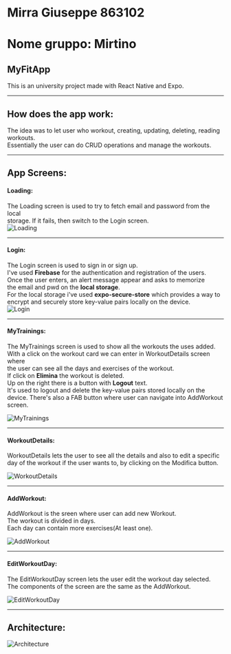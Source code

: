 # Mirra Giuseppe 863102
# Nome gruppo: Mirtino

## MyFitApp
This is an university project made with React Native and Expo.  

---
## How does the app work:
The idea was to let user who workout, creating, updating, deleting, reading workouts.  
Essentially the user can do CRUD operations and manage the workouts.

---
## App Screens:
#### Loading:
The Loading screen is used to try to fetch email and password from the local  
storage. If it fails, then switch to the Login screen.  
![Loading](./screenshots/Loading.jpg)

---
#### Login:
The Login screen is used to sign in or sign up.  
I've used **Firebase** for the authentication and registration of the users.  
Once the user enters, an alert message appear and asks to memorize  
the email and pwd on the **local storage**.  
For the local storage i've used **expo-secure-store** which provides a way to  
encrypt and securely store key-value pairs locally on the device.  
![Login](./screenshots/Login.jpg)

---
#### MyTrainings:
The MyTrainings screen is used to show all the workouts the uses added.  
With a click on the workout card we can enter in WorkoutDetails screen where  
the user can see all the days and exercises of the workout.  
If click on **Elimina** the workout is deleted.  
Up on the right there is a button with **Logout** text.  
It's used to logout and delete the key-value pairs stored locally on the device.
There's also a FAB button where user can navigate into AddWorkout screen.

![MyTrainings](./screenshots/MyTrainings.jpg)

---
#### WorkoutDetails:
WorkoutDetails lets the user to see all the details and also to edit a specific   
day of the workout if the user wants to, by clicking on the Modifica button.

![WorkoutDetails](./screenshots/WorkoutDetails.jpg)

----
#### AddWorkout:
AddWorkout is the sreen where user can add new Workout.  
The workout is divided in days.  
Each day can contain more exercises(At least one).  

![AddWorkout](./screenshots/AddWorkout.jpg)

---
#### EditWorkoutDay:
The EditWorkoutDay screen lets the user edit the workout day selected.  
The components of the screen are the same as the AddWorkout.

![EditWorkoutDay](./screenshots/EditWorkoutDay.jpg)

---

## Architecture:

![Architecture](./screenshots/MyFitAppArchitecture.png)